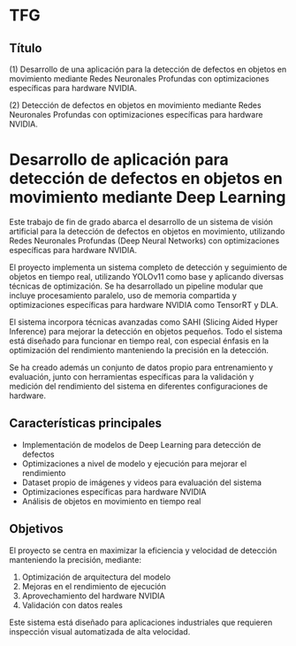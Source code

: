 
# TFG

## Título

(1) Desarrollo de una aplicación para la detección de defectos en objetos en movimiento mediante Redes Neuronales Profundas con optimizaciones específicas para hardware NVIDIA.

(2) Detección de defectos en objetos en movimiento mediante Redes Neuronales Profundas con optimizaciones específicas para hardware NVIDIA.

# Desarrollo de aplicación para detección de defectos en objetos en movimiento mediante Deep Learning

Este trabajo de fin de grado abarca el desarrollo de un sistema de visión artificial para la detección de defectos en objetos en movimiento, utilizando Redes Neuronales Profundas (Deep Neural Networks) con optimizaciones específicas para hardware NVIDIA.

El proyecto implementa un sistema completo de detección y seguimiento de objetos en tiempo real, utilizando YOLOv11 como base y aplicando diversas técnicas de optimización. Se ha desarrollado un pipeline modular que incluye procesamiento paralelo, uso de memoria compartida y optimizaciones específicas para hardware NVIDIA como TensorRT y DLA.

El sistema incorpora técnicas avanzadas como SAHI (Slicing Aided Hyper Inference) para mejorar la detección en objetos pequeños. Todo el sistema está diseñado para funcionar en tiempo real, con especial énfasis en la optimización del rendimiento manteniendo la precisión en la detección.

Se ha creado además un conjunto de datos propio para entrenamiento y evaluación, junto con herramientas específicas para la validación y medición del rendimiento del sistema en diferentes configuraciones de hardware.

## Características principales

- Implementación de modelos de Deep Learning para detección de defectos
- Optimizaciones a nivel de modelo y ejecución para mejorar el rendimiento
- Dataset propio de imágenes y videos para evaluación del sistema
- Optimizaciones específicas para hardware NVIDIA
- Análisis de objetos en movimiento en tiempo real

## Objetivos

El proyecto se centra en maximizar la eficiencia y velocidad de detección manteniendo la precisión, mediante:

1. Optimización de arquitectura del modelo
2. Mejoras en el rendimiento de ejecución
3. Aprovechamiento del hardware NVIDIA
4. Validación con datos reales

Este sistema está diseñado para aplicaciones industriales que requieren inspección visual automatizada de alta velocidad.
